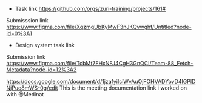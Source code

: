 - Task link
https://github.com/orgs/zuri-training/projects/161#

Submisssion link
https://www.figma.com/file/XqzmgUbKyMwF3nJKQvwghf/Untitled?node-id=0%3A1

- Design system task link


Submission link 
https://www.figma.com/file/TcbMt7FHxNFJ4CgH3GnQCI/Team-88_Fetch-Metadata?node-id=12%3A2

https://docs.google.com/document/d/1jzafyiIciWvAuOjFOHVADYovD4IGPlDNjPuo8mWS-0g/edit
This is the meeting documentation link i worked on with @Medinat
